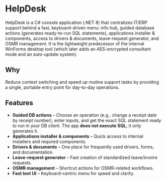 # HelpDesk

HelpDesk is a C# console application (.NET 8) that centralizes IT/ERP support behind a fast, keyboard-driven menu: info hub, guided database actions (generates ready-to-run SQL statements), applications installer & components, access to drivers & documents, leave-request generator, and OSMR management. It is the lightweight predecessor of the internal WinForms desktop tool (which later adds an AES-encrypted consultant mode and an auto-update system).

## Why

Reduce context switching and speed up routine support tasks by providing a single, portable entry point for day-to-day operations.

## Features

- **Guided DB actions** – Choose an operation (e.g., change a receipt date by receipt number), enter inputs, and get the exact SQL statement ready to run in your DB client. The app **does not execute SQL**; it only generates it.
- **Applications installer & components** – Quick access to internal installers and required components.
- **Drivers & documents** – One place for frequently used drivers, forms, and documentation.
- **Leave-request generator** – Fast creation of standardized leave/invoire requests.
- **OSMR management** – Shortcut actions for OSMR-related workflows.
- **Fast text UI** – Keyboard-centric menu for speed and clarity.
